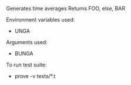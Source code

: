 Generates time averages 
Returns FOO, else, BAR
 
Environment variables used:
- UNGA

Arguments used:
- BUNGA

To run test suite:
- prove -v tests/*.t